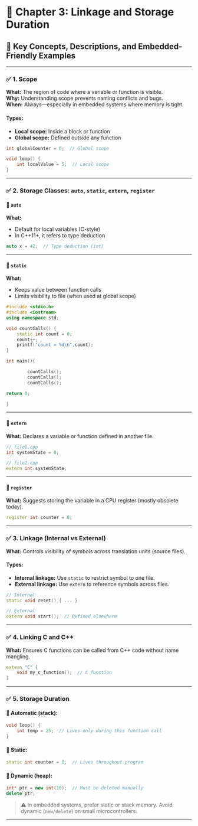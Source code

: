 
# 📘 Chapter 3: Linkage and Storage Duration  
## 🔧 Key Concepts, Descriptions, and Embedded-Friendly Examples

---

### ✅ 1. Scope  
**What:** The region of code where a variable or function is visible.  
**Why:** Understanding scope prevents naming conflicts and bugs.  
**When:** Always—especially in embedded systems where memory is tight.

#### Types:
- **Local scope:** Inside a block or function
- **Global scope:** Defined outside any function

```cpp
int globalCounter = 0;  // Global scope

void loop() {
    int localValue = 5;  // Local scope
}
```

---

### ✅ 2. Storage Classes: `auto`, `static`, `extern`, `register`  

#### 🔹 `auto`  
**What:**  
- Default for local variables (C-style)  
- In C++11+, it refers to type deduction

```cpp
auto x = 42;  // Type deduction (int)
```

---

#### 🔹 `static`  
**What:**  
- Keeps value between function calls  
- Limits visibility to file (when used at global scope)

```cpp
#include <stdio.h>
#include <iostream>
using namespace std;

void countCalls() {
    static int count = 0;
    count++;
    printf("count = %d\n",count);
}

int main(){

        countCalls();
        countCalls();
        countCalls();

return 0;

}
```

---

#### 🔹 `extern`  
**What:** Declares a variable or function defined in another file.

```cpp
// file1.cpp
int systemState = 0;

// file2.cpp
extern int systemState;
```

---

#### 🔹 `register`  
**What:** Suggests storing the variable in a CPU register (mostly obsolete today).

```cpp
register int counter = 0;
```

---

### ✅ 3. Linkage (Internal vs External)  
**What:** Controls visibility of symbols across translation units (source files).

#### Types:
- **Internal linkage:** Use `static` to restrict symbol to one file.
- **External linkage:** Use `extern` to reference symbols across files.

```cpp
// Internal
static void reset() { ... }

// External
extern void start();  // Defined elsewhere
```

---

### ✅ 4. Linking C and C++  
**What:** Ensures C functions can be called from C++ code without name mangling.

```cpp
extern "C" {
    void my_c_function();  // C function
}
```

---

### ✅ 5. Storage Duration  

#### 🔹 Automatic (stack):
```cpp
void loop() {
    int temp = 25;  // Lives only during this function call
}
```

#### 🔹 Static:
```cpp
static int counter = 0;  // Lives throughout program
```

#### 🔹 Dynamic (heap):
```cpp
int* ptr = new int(10);  // Must be deleted manually
delete ptr;
```

> ⚠️ In embedded systems, prefer static or stack memory. Avoid dynamic (`new/delete`) on small microcontrollers.

---
